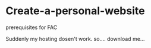 # Create-a-personal-website
prerequisites for FAC

Suddenly my hosting dosen't work. 
so.... download me...
